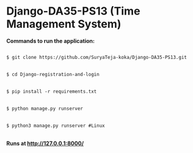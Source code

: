 # Django-DA35-PS13 (Time Management System)

**Commands to run the application:**

<code>
$ git clone https://github.com/SuryaTeja-koka/Django-DA35-PS13.git
</code>
<br>

<code>
$ cd Django-registration-and-login
</code>
<br>

<code>
$ pip install -r requirements.txt
</code>
<br>

<code>
$ python manage.py runserver
</code>
<br>

<code>
$ python3 manage.py runserver #Linux
</code>
<br>

**Runs at  http://127.0.0.1:8000/**

